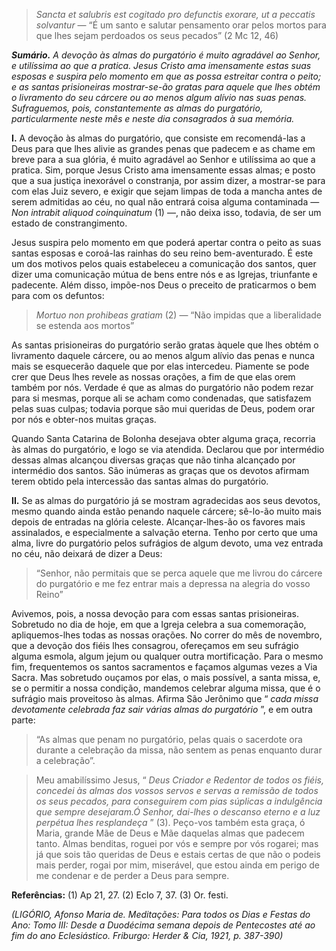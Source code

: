 > *Sancta et salubris est cogitado pro defunctis exorare, ut a peccatis solvantur* — “É um santo e salutar pensamento orar pelos mortos para que lhes sejam perdoados os seus pecados” (2 Mc 12, 46)

***Sumário.** A devoção às almas do purgatório é muito agradável ao Senhor, e utilíssima ao que a pratica. Jesus Cristo ama imensamente estas suas esposas e suspira pelo momento em que as possa estreitar contra o peito; e as santas prisioneiras mostrar-se-ão gratas para aquele que lhes obtém o livramento do seu cárcere ou ao menos algum alívio nas suas penas. Sufraguemos, pois, constantemente as almas do purgatório, particularmente neste mês e neste dia consagrados à sua memória.*

**I.** A devoção às almas do purgatório, que consiste em recomendá-las a Deus para que lhes alivie as grandes penas que padecem e as chame em breve para a sua glória, é muito agradável ao Senhor e utilíssima ao que a pratica. Sim, porque Jesus Cristo ama imensamente essas almas; e posto que a sua justiça inexorável o constranja, por assim dizer, a mostrar-se para com elas Juiz severo, e exigir que sejam limpas de toda a mancha antes de serem admitidas ao céu, no qual não entrará coisa alguma contaminada — *Non intrabit aliquod coinquinatum* (1) —, não deixa isso, todavia, de ser um estado de constrangimento.

Jesus suspira pelo momento em que poderá apertar contra o peito as suas santas esposas e coroá-las rainhas do seu reino bem-aventurado. É este um dos motivos pelos quais estabeleceu a comunicação dos santos, quer dizer uma comunicação mútua de bens entre nós e as Igrejas, triunfante e padecente. Além disso, impõe-nos Deus o preceito de praticarmos o bem para com os defuntos:

> *Mortuo non prohibeas gratiam* (2) — “Não impidas que a liberalidade se estenda aos mortos”

As santas prisioneiras do purgatório serão gratas àquele que lhes obtém o livramento daquele cárcere, ou ao menos algum alívio das penas e nunca mais se esquecerão daquele que por elas intercedeu. Piamente se pode crer que Deus lhes revele as nossas orações, a fim de que elas orem também por nós. Verdade é que as almas do purgatório não podem rezar para si mesmas, porque ali se acham como condenadas, que satisfazem pelas suas culpas; todavia porque são mui queridas de Deus, podem orar por nós e obter-nos muitas graças.

Quando Santa Catarina de Bolonha desejava obter alguma graça, recorria às almas do purgatório, e logo se via atendida. Declarou que por intermédio dessas almas alcançou diversas graças que não tinha alcançado por intermédio dos santos. São inúmeras as graças que os devotos afirmam terem obtido pela intercessão das santas almas do purgatório.

**II.** Se as almas do purgatório já se mostram agradecidas aos seus devotos, mesmo quando ainda estão penando naquele cárcere; sê-lo-ão muito mais depois de entradas na glória celeste. Alcançar-lhes-ão os favores mais assinalados, e especialmente a salvação eterna. Tenho por certo que uma alma, livre do purgatório pelos sufrágios de algum devoto, uma vez entrada no céu, não deixará de dizer a Deus:

> “Senhor, não permitais que se perca aquele que me livrou do cárcere do purgatório e me fez entrar mais a depressa na alegria do vosso Reino”

Avivemos, pois, a nossa devoção para com essas santas prisioneiras. Sobretudo no dia de hoje, em que a Igreja celebra a sua comemoração, apliquemos-lhes todas as nossas orações. No correr do mês de novembro, que a devoção dos fiéis lhes consagrou, ofereçamos em seu sufrágio alguma esmola, algum jejum ou qualquer outra mortificação. Para o mesmo fim, frequentemos os santos sacramentos e façamos algumas vezes a Via Sacra. Mas sobretudo ouçamos por elas, o mais possível, a santa missa, e, se o permitir a nossa condição, mandemos celebrar alguma missa, que é o sufrágio mais proveitoso às almas. Afirma São Jerônimo que “ *cada missa devotamente celebrada faz sair várias almas do purgatório* ”, e em outra parte:

> “As almas que penam no purgatório, pelas quais o sacerdote ora durante a celebração da missa, não sentem as penas enquanto durar a celebração”.

> Meu amabilíssimo Jesus, “ *Deus Criador e Redentor de todos os fiéis, concedei às almas dos vossos servos e servas a remissão de todos os seus pecados, para conseguirem com pias súplicas a indulgência que sempre desejaram.Ó Senhor, dai-lhes o descanso eterno e a luz perpétua lhes resplandeça* ” (3). Peço-vos também esta graça, ó Maria, grande Mãe de Deus e Mãe daquelas almas que padecem tanto. Almas benditas, roguei por vós e sempre por vós rogarei; mas já que sois tão queridas de Deus e estais certas de que não o podeis mais perder, rogai por mim, miserável, que estou ainda em perigo de me condenar e de perder a Deus para sempre.

**Referências:** (1) Ap 21, 27. (2) Eclo 7, 37. (3) Or. festi.

*(LIGÓRIO, Afonso Maria de. Meditações: Para todos os Dias e Festas do Ano: Tomo III: Desde a Duodécima semana depois de Pentecostes até ao fim do ano Eclesiástico. Friburgo: Herder & Cia, 1921, p. 387-390)*
